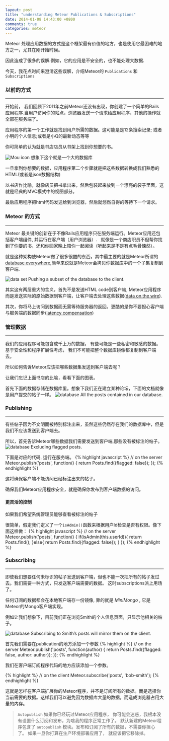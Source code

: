 ```yaml
---
layout: post
title: "understanding Meteor Publications & Subscriptions"
date: 2014-01-08 14:43:00 +0800
comments: true
categories: meteor
---
```


Meteor 处理应用数据的方式是这个框架最有价值的地方，也是使用它最困难的地方之一，尤其在刚开始时候。

因此造成了很多的误解.例如，它的应用是不安全的，也不能处理大数据.

今天，我花点时间来澄清这些误解，介绍Meteor的 `Publications` 和  `` Subscriptions ``


### 以前的方式
***
开始前， 我们回顾下2011年之前Meteor还没有出现，你创建了一个简单的Rails 应用程序.当用户访问你的站点，浏览器发送一个请求给应用程序，其他的操作就全部在服务端了。

应用程序的第一个工作就是找到用户所需的数据。这可能是是12条搜索记录; 或者小明的个人信息;或者是小Q的最新动态等等

你可简单的认为就是书店店员从书架上找到你想要的书。

![Mou icon](/images/understaning_1.jpg)
      想象下这个就是一个大的数据库


一旦拿到你想要的数据，应用程序第二个步骤就是把这些数据转换成我们熟悉的HTML(或者是json数据结构)

以书店作比喻，就像店员把书拿出来，然后包装起来放到一个漂亮的袋子里面，这就是经典的MVC模式中的视图部分。

最后应用程序把html代码发送给到浏览器，然后就悠然自得的等待下一个请求。

### Meteor 的方式
***

Meteor 最关键的创新在于不像Rails应用程序只在服务端运行。Meteor应用还包括客户端组件, 并运行在客户端（用户浏览器）.
 
就像是一个商店职员不但帮你找到了你要的书，还和你回家晚上陪你一起阅读（听起来是不是有点毛骨悚然）。

就是这种架构使Meteor做了很多很酷的东西，其中最主要的就是Meteor所谓的[database everywhere](http://docs.meteor.com/#sevenprinciples),简单来说就是Meteor会拷贝你数据库中的一个子集复制到客户端.

![data set](/images/understaning_2.png)
      Pushing a subset of the database to the client.


其实这有两层重大的含义，首先不是发送HTML code到客户端, Meteor应用程序而是发送实际的原始数据到客户端，让客户端去处理这些数据([data on the wire](http://docs.meteor.com/#sevenprinciples)).

其次，你将马上访问到数据而无需等待服务器的返回。更酷的是你不要担心客户端与服务端的数据同步([latency compensation](http://docs.meteor.com/#sevenprinciples))

### 管理数据
***

我们的应用程序可能包含成千上万的数据， 有些可能是一些私密和敏感的数据。基于安全性和程序扩展性考虑， 我们不可能把整个数据库镜像都复制到客户端去。

所以如何告诉Meteor应该把哪些数据集发送到客户端去呢？

让我们忘记上面书店的比喻，看看下面的图表。

首先下面的数据存储在数据库里。想象下我们正在建立某种论坛，下面的文档就像是用户提交的帖子一样。
![database](/images/understaning_3.png)
      All the posts contained in our database.

### Publishing
****

有些帖子因为不文明而被特别标注出来，虽然这些仍然存在我们的数据库中，但是我们不应该发送到客户端去。

所以，首先告诉Meteor哪些数据我们需要发送到客户端,那些没有被标注的帖子。
![database](/images/understaning_4.png)
      Excluding flagged posts.

下面是对应的代码, 运行在服务端。
{% highlight javascript %}
// on the server
Meteor.publish('posts', function() {
    return Posts.find({flagged: false});
});
{% endhighlight %}

这将确保客户端不能访问已经标注出来的帖子。

确保我们Meteor应用程序安全，就是确保你发布到客户端数据的访问。


#### 更灵活的控制

如果我们希望系统管理员能够查看被标注的帖子

很简单，假定我们定义了一个``isAdmin()``函数来根据用户Id检查是否有权限。像下面这样做：
{% highlight javascript %}
// on the server
Meteor.publish('posts', function() {
    if(isAdmin(this.userId)){
        return Posts.find();
    }else{
      return Posts.find({flagged: false});
    }
});
{% endhighlight %}


### Subscribing
***

即使我们想要任何未标识的帖子发送到客户端，但也不能一次把所有的帖子发过去。我们需要一种方式，只发送客户端需要的数据。 这时subscriptions派上用场了。

任何订阅的数据都会在本地客户端存一份镜像, 靠的就是 _MiniMongo_ ,  它是Meteor的Mongo客户端实现。

例如让我们想象下，目前我们正在浏览Smith的个人信息页面，只显示他相关的帖子。


![database](/images/understaning_5.png)
      Subscribing to Smith’s posts will mirror them on the client.

首先我们需要在publication的地方添加一个参数
{% highlight %}
// on the server
Meteor.publish('posts', function(author) {
    return Posts.find({flagged: false, author: author});
});
{% endhighlight %}

我们在客户端订阅程序代码的地方应该添加一个参数。

{% highlight %}
// on the client
Meteor.subscribe('posts', 'bob-smith');
{% endhighlight %}

这就是怎样在客户端扩展你的Meteor程序，并不是订阅所有的数据。而是选择你当前需要的数据。这样我们可以避免因为数据库大量的数据，而造成浏览器占用大量的内存。

> ``Autopublish``
  如果你已经玩过Meteor应用程序， 你可能会迷惑，我根本没有设置什么订阅和发布，为啥我的程序正常工作了。
  默认新建的Meteor程序包含了 ``autopublish`` 模块。发布和订阅了所有的数据，不需要你担心了。
  如果一旦你打算在生产环境部署应用了， 就应该把它移除掉。



